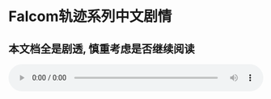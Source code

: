# Falcom轨迹系列中文剧情

## 本文档全是剧透, 慎重考虑是否继续阅读

<audio controls autoplay loop style="width: 100%">
 <source src="bgms/Hoshi-no-Arika.mp3" type="audio/mpeg">
 Your browser does not support the audio element.
</audio>
